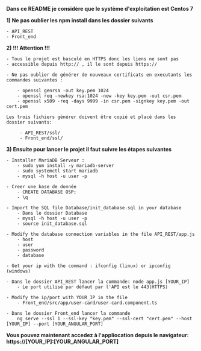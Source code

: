 **Dans ce README je considère que le système d'exploitation est Centos 7**



**1) Ne pas oublier les npm install dans les dossier suivants**

	- API_REST	
	- Front_end

**2) !!!  Attention !!!**

	- Tous le projet est basculé en HTTPS donc les liens ne sont pas
	- accessible depuis http:// , il le sont depuis https://
	
	- Ne pas oublier de générer de nouveaux certificats en executants les commandes suivantes :
	
		- openssl genrsa -out key.pem 1024
		- openssl req -newkey rsa:1024 -new -key key.pem -out csr.pem
		- openssl x509 -req -days 9999 -in csr.pem -signkey key.pem -out cert.pem
		
	Les trois fichiers générer doivent être copié et placé dans les dossier suivants:
	
		 - API_REST/ssl/
		 - Front_end/ssl/

	
**3) Ensuite pour lancer le projet il faut suivre les étapes suivantes**

	- Installer MariaDB Serveur :
		- sudo yum install -y mariadb-server
		- sudo systemctl start mariadb
		- mysql -h host -u user -p
	
	- Creer une base de donnée
		- CREATE DATABASE OSP;
		- \q
	
	- Import the SQL file Database/init_database.sql in your database
		- Dans le dossier Database
		- mysql -h host -u user -p
		- source init_database.sql
	
	- Modify the database connection variables in the file API_REST/app.js
		- host
		- user
		- password
		- database

	- Get your ip with the command : ifconfig (linux) or ipconfig (windows)

	- Dans le dossier API_REST lancer la commande: node app.js [YOUR_IP]
		- Le port utilisé par défaut par l'API est le 443(HTTPS)
	
	- Modify the ip/port with YOUR_IP in the file
		- Front_end/src/app/user-card/user-card.component.ts
		
	- Dans le dossier Front_end lancer la commande
		ng serve --ssl 1 --ssl-key "key.pem" --ssl-cert "cert.pem" --host [YOUR_IP] --port [YOUR_ANGULAR_PORT]
		


	
**Vous pouvez maintenant accedez à l'appliocation depuis le navigateur: https://[YOUR_IP]:[YOUR_ANGULAR_PORT]**

	 
